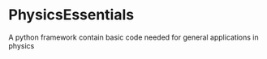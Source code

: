# PhysicsEssentials
A python framework contain basic code needed for general applications in physics
